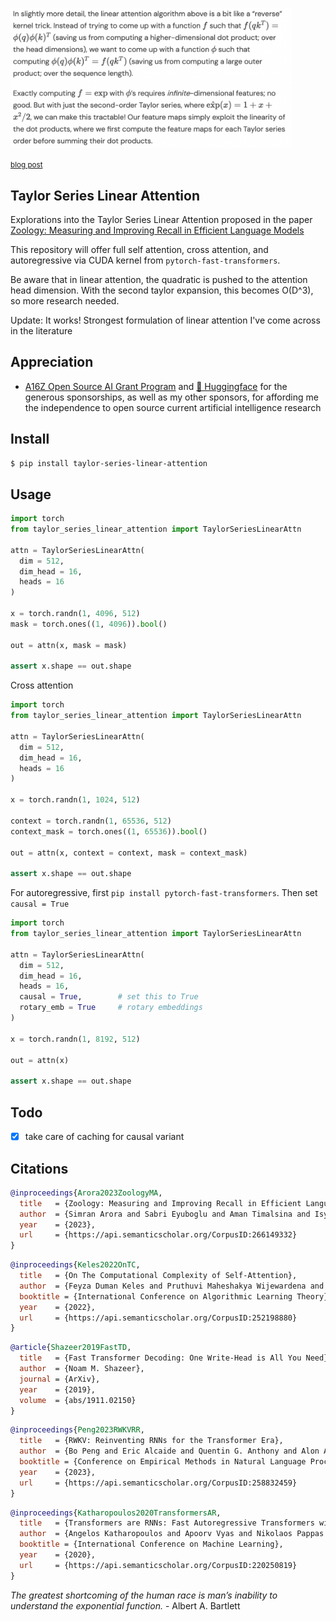 <img src="./zoology.png" width="450px"></img>

<small><a href="https://hazyresearch.stanford.edu/blog/2023-12-11-zoology2-based">blog post</a></small>

## Taylor Series Linear Attention

Explorations into the Taylor Series Linear Attention proposed in the paper <a href="https://arxiv.org/abs/2312.04927">Zoology: Measuring and Improving Recall in Efficient Language Models</a>

This repository will offer full self attention, cross attention, and autoregressive via CUDA kernel from `pytorch-fast-transformers`.

Be aware that in linear attention, the quadratic is pushed to the attention head dimension. With the second taylor expansion, this becomes O(D^3), so more research needed.

Update: It works! Strongest formulation of linear attention I've come across in the literature

## Appreciation

- <a href="https://a16z.com/supporting-the-open-source-ai-community/">A16Z Open Source AI Grant Program</a> and <a href="https://huggingface.co/">🤗 Huggingface</a> for the generous sponsorships, as well as my other sponsors, for affording me the independence to open source current artificial intelligence research

## Install

```bash
$ pip install taylor-series-linear-attention
```

## Usage

```python
import torch
from taylor_series_linear_attention import TaylorSeriesLinearAttn

attn = TaylorSeriesLinearAttn(
  dim = 512,
  dim_head = 16,
  heads = 16
)

x = torch.randn(1, 4096, 512)
mask = torch.ones((1, 4096)).bool()

out = attn(x, mask = mask)

assert x.shape == out.shape
```

Cross attention

```python
import torch
from taylor_series_linear_attention import TaylorSeriesLinearAttn

attn = TaylorSeriesLinearAttn(
  dim = 512,
  dim_head = 16,
  heads = 16
)

x = torch.randn(1, 1024, 512)

context = torch.randn(1, 65536, 512)
context_mask = torch.ones((1, 65536)).bool()

out = attn(x, context = context, mask = context_mask)

assert x.shape == out.shape
```

For autoregressive, first `pip install pytorch-fast-transformers`. Then set `causal = True`

```python
import torch
from taylor_series_linear_attention import TaylorSeriesLinearAttn

attn = TaylorSeriesLinearAttn(
  dim = 512,
  dim_head = 16,
  heads = 16,
  causal = True,        # set this to True
  rotary_emb = True     # rotary embeddings
)

x = torch.randn(1, 8192, 512)

out = attn(x)

assert x.shape == out.shape
```

## Todo

- [x] take care of caching for causal variant

## Citations

```bibtex
@inproceedings{Arora2023ZoologyMA,
  title   = {Zoology: Measuring and Improving Recall in Efficient Language Models},
  author  = {Simran Arora and Sabri Eyuboglu and Aman Timalsina and Isys Johnson and Michael Poli and James Zou and Atri Rudra and Christopher R'e},
  year    = {2023},
  url     = {https://api.semanticscholar.org/CorpusID:266149332}
}
```

```bibtex
@inproceedings{Keles2022OnTC,
  title   = {On The Computational Complexity of Self-Attention},
  author  = {Feyza Duman Keles and Pruthuvi Maheshakya Wijewardena and Chinmay Hegde},
  booktitle = {International Conference on Algorithmic Learning Theory},
  year    = {2022},
  url     = {https://api.semanticscholar.org/CorpusID:252198880}
}
```

```bibtex
@article{Shazeer2019FastTD,
  title   = {Fast Transformer Decoding: One Write-Head is All You Need},
  author  = {Noam M. Shazeer},
  journal = {ArXiv},
  year    = {2019},
  volume  = {abs/1911.02150}
}
```

```bibtex
@inproceedings{Peng2023RWKVRR,
  title   = {RWKV: Reinventing RNNs for the Transformer Era},
  author  = {Bo Peng and Eric Alcaide and Quentin G. Anthony and Alon Albalak and Samuel Arcadinho and Stella Biderman and Huanqi Cao and Xin Cheng and Michael Chung and Matteo Grella and G Kranthikiran and Xuming He and Haowen Hou and Przemyslaw Kazienko and Jan Kocoń and Jiaming Kong and Bartlomiej Koptyra and Hayden Lau and Krishna Sri Ipsit Mantri and Ferdinand Mom and Atsushi Saito and Xiangru Tang and Bolun Wang and Johan Sokrates Wind and Stansilaw Wozniak and Ruichong Zhang and Zhenyuan Zhang and Qihang Zhao and Peng Zhou and Jian Zhu and Rui Zhu},
  booktitle = {Conference on Empirical Methods in Natural Language Processing},
  year    = {2023},
  url     = {https://api.semanticscholar.org/CorpusID:258832459}
}
```

```bibtex
@inproceedings{Katharopoulos2020TransformersAR,
  title   = {Transformers are RNNs: Fast Autoregressive Transformers with Linear Attention},
  author  = {Angelos Katharopoulos and Apoorv Vyas and Nikolaos Pappas and Franccois Fleuret},
  booktitle = {International Conference on Machine Learning},
  year    = {2020},
  url     = {https://api.semanticscholar.org/CorpusID:220250819}
}
```

*The greatest shortcoming of the human race is man’s inability to understand the exponential function.* - Albert A. Bartlett
